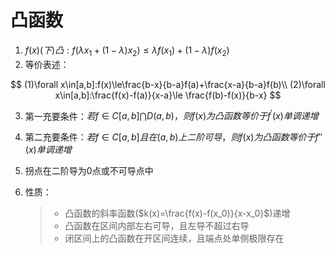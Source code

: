 # 凸函数

1. $f(x)(下)凸:f(\lambda x_1+(1-\lambda )x_2)\le\lambda f(x_1)+(1-\lambda)f(x_2)$
2. 等价表述：

$$
(1)\forall x\in[a,b]:f(x)\le\frac{b-x}{b-a}f(a)+\frac{x-a}{b-a}f(b)\\
(2)\forall x\in[a,b]:\frac{f(x)-f(a)}{x-a}\le \frac{f(b)-f(x)}{b-x}
$$



3. 第一充要条件：$若f\in C[a,b]\bigcap D(a,b)，则f(x)为凸函数等价于f^\prime(x)单调递增$

4. 第二充要条件：$若f\in C[a,b]且在(a,b)上二阶可导，则f(x)为凸函数等价于f'' (x)单调递增$

5. 拐点在二阶导为0点或不可导点中

6. 性质：

   > - 凸函数的斜率函数($k(x)=\frac{f(x)-f(x_0)}{x-x_0}$)递增
   > - 凸函数在区间内部左右可导，且左导不超过右导
   > - 闭区间上的凸函数在开区间连续，且端点处单侧极限存在